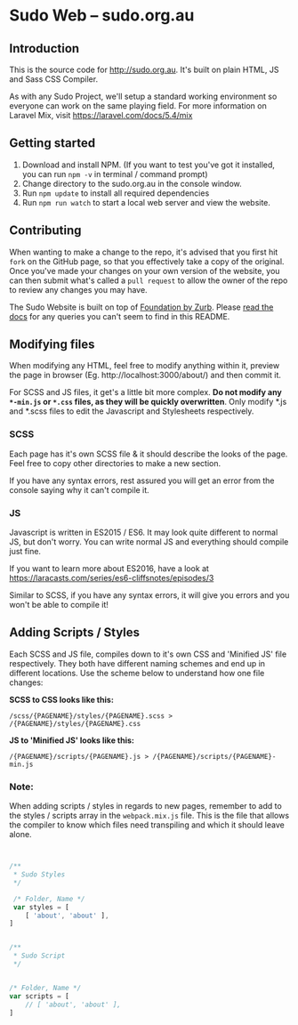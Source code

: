 # Sudo Web – sudo.org.au


## Introduction

This is the source code for http://sudo.org.au. It's built on plain HTML, JS and Sass CSS Compiler.

As with any Sudo Project, we'll setup a standard working environment so everyone can work on the same playing field. For more information on Laravel Mix, visit https://laravel.com/docs/5.4/mix


## Getting started

1. Download and install NPM. (If you want to test you've got it installed, you can run `npm -v` in terminal / command prompt)
2. Change directory to the sudo.org.au in the console window.
3. Run `npm update` to install all required dependencies
4. Run `npm run watch` to start a local web server and view the website.

## Contributing

When wanting to make a change to the repo, it's advised that you first hit `fork` on the GitHub page, so that you effectively take a copy of the original. Once you've made your changes on your own version of the website, you can then submit what's called a `pull request` to allow the owner of the repo to review any changes you may have.

The Sudo Website is built on top of [Foundation by Zurb](foundation.zurb.com/sites/). Please [read the docs](foundation.zurb.com/sites/docs/) for any queries you can't seem to find in this README. 

## Modifying files

When modifying any HTML, feel free to modify anything within it, preview the page in browser (Eg. http://localhost:3000/about/) and then commit it.

For SCSS and JS files, it get's a little bit more complex. **Do not modify any `*-min.js` or `*.css` files, as they will be quickly overwritten**. Only modify *.js and *.scss files to edit the Javascript and Stylesheets respectively.


### SCSS

Each page has it's own SCSS file & it should describe the looks of the page. Feel free to copy other directories to make a new section.

If you have any syntax errors, rest assured you will get an error from the console saying why it can't compile it.


### JS

Javascript is written in ES2015 / ES6. It may look quite different to normal JS, but don't worry. You can write normal JS and everything should compile just fine. 

If you want to learn more about ES2016, have a look at https://laracasts.com/series/es6-cliffsnotes/episodes/3

Similar to SCSS, if you have any syntax errors, it will give you errors and you won't be able to compile it!


## Adding Scripts / Styles

Each SCSS and JS file, compiles down to it's own CSS and 'Minified JS' file respectively. They both have different naming schemes and end up in different locations. Use the scheme below to understand how one file changes:

**SCSS to CSS looks like this:**

`/scss/{PAGENAME}/styles/{PAGENAME}.scss > /{PAGENAME}/styles/{PAGENAME}.css`

**JS to 'Minified JS' looks like this:**

`/{PAGENAME}/scripts/{PAGENAME}.js > /{PAGENAME}/scripts/{PAGENAME}-min.js`


### Note:

When adding scripts / styles in regards to new pages, remember to add to the styles / scripts array in the `webpack.mix.js` file. This is the file that allows the compiler to know which files need transpiling and which it should leave alone.

```js


/**
 * Sudo Styles
 */

 /* Folder, Name */
 var styles = [
	[ 'about', 'about' ],
]


```

```js

/**
 * Sudo Script
 */


/* Folder, Name */
var scripts = [
	// [ 'about', 'about' ],
]

```
